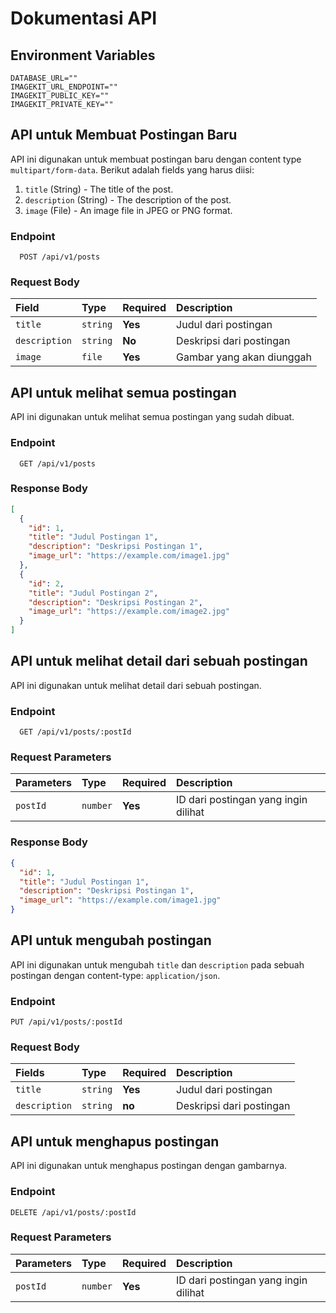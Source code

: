 # Dokumentasi API

## Environment Variables

```env
DATABASE_URL=""
IMAGEKIT_URL_ENDPOINT=""
IMAGEKIT_PUBLIC_KEY=""
IMAGEKIT_PRIVATE_KEY=""
```

## API untuk Membuat Postingan Baru

API ini digunakan untuk membuat postingan baru dengan content type `multipart/form-data`. Berikut adalah fields yang harus diisi:

1. `title` (String) - The title of the post.
2. `description` (String) - The description of the post.
3. `image` (File) - An image file in JPEG or PNG format.

### Endpoint

```http
  POST /api/v1/posts
```

### Request Body

| Field         | Type     | Required | Description               |
| :------------ | :------- | :------- | :------------------------ |
| `title`       | `string` | **Yes**  | Judul dari postingan      |
| `description` | `string` | **No**   | Deskripsi dari postingan  |
| `image`       | `file`   | **Yes**  | Gambar yang akan diunggah |

## API untuk melihat semua postingan

API ini digunakan untuk melihat semua postingan yang sudah dibuat.

### Endpoint

```http
  GET /api/v1/posts
```

### Response Body

```json
[
  {
    "id": 1,
    "title": "Judul Postingan 1",
    "description": "Deskripsi Postingan 1",
    "image_url": "https://example.com/image1.jpg"
  },
  {
    "id": 2,
    "title": "Judul Postingan 2",
    "description": "Deskripsi Postingan 2",
    "image_url": "https://example.com/image2.jpg"
  }
]
```

## API untuk melihat detail dari sebuah postingan

API ini digunakan untuk melihat detail dari sebuah postingan.

### Endpoint

```http
  GET /api/v1/posts/:postId
```

### Request Parameters

| Parameters | Type     | Required | Description                          |
| :--------- | :------- | :------- | :----------------------------------- |
| `postId`   | `number` | **Yes**  | ID dari postingan yang ingin dilihat |

### Response Body

```json
{
  "id": 1,
  "title": "Judul Postingan 1",
  "description": "Deskripsi Postingan 1",
  "image_url": "https://example.com/image1.jpg"
}
```

## API untuk mengubah postingan

API ini digunakan untuk mengubah `title` dan `description` pada sebuah postingan dengan content-type: `application/json`.

### Endpoint

```http
PUT /api/v1/posts/:postId
```

### Request Body

| Fields        | Type     | Required | Description              |
| :------------ | :------- | :------- | :----------------------- |
| `title`       | `string` | **Yes**  | Judul dari postingan     |
| `description` | `string` | **no**   | Deskripsi dari postingan |

## API untuk menghapus postingan

API ini digunakan untuk menghapus postingan dengan gambarnya.

### Endpoint

```http
DELETE /api/v1/posts/:postId
```

### Request Parameters

| Parameters | Type     | Required | Description                          |
| :--------- | :------- | :------- | :----------------------------------- |
| `postId`   | `number` | **Yes**  | ID dari postingan yang ingin dilihat |
